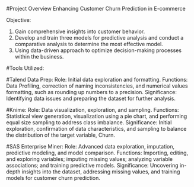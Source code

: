 #Project Overview
Enhancing Customer Churn Prediction in E-commerce

Objective:
1. Gain comprehensive insights into customer behavior.
2. Develop and train three models for predictive analysis and conduct a comparative analysis to determine the most effective model.
3. Using data-driven approach to optimize decision-making processes within the business.

#Tools Utilized:

#Talend Data Prep:
Role: Initial data exploration and formatting.
Functions: Data Profiling, correction of naming inconsistencies, and numerical values formatting, such as rounding up numbers to a precision. 
Significance: Identifying data issues and preparing the dataset for further analysis.

#Knime:
Role: Data visualization, exploration, and sampling.
Functions: Statistical view generation, visualization using a pie chart, and performing equal size sampling to address class imbalance.
Significance: Initial exploration, confirmation of data characteristics, and sampling to balance the distribution of the target variable, Churn.

#SAS Enterprise Miner:
Role: Advanced data exploration, imputation, predictive modeling, and model comparison.
Functions: Importing, editing, and exploring variables; imputing missing values; analyzing variable associations; and training predictive models.
Significance: Uncovering in-depth insights into the dataset, addressing missing values, and training models for customer churn prediction.
